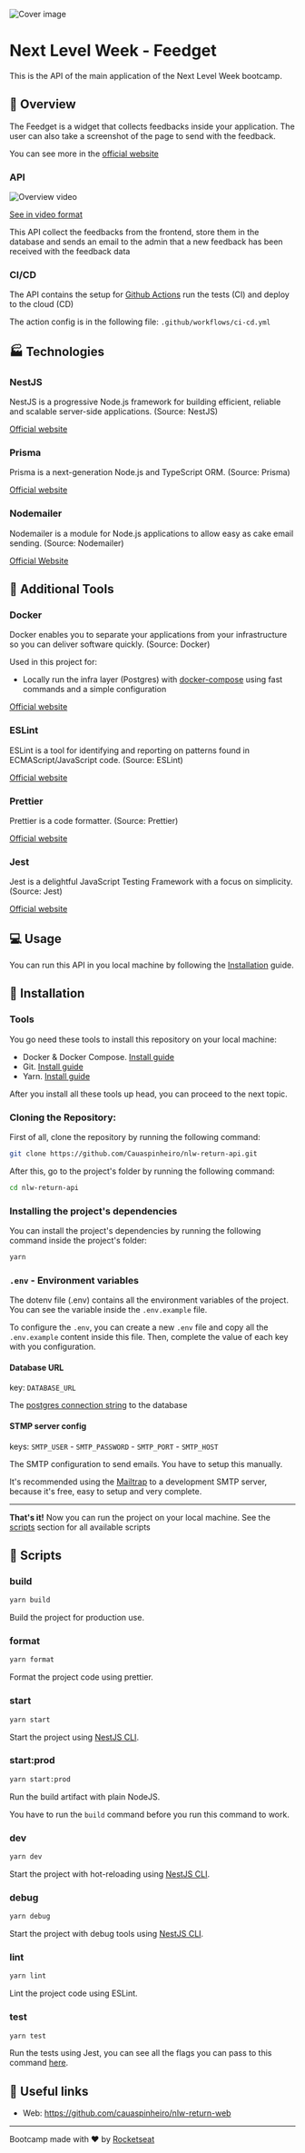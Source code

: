 ![Cover image](./.github/assets/cover.svg)

# Next Level Week - Feedget

This is the API of the main application of the Next Level Week bootcamp.

## 📄 Overview

The Feedget is a widget that collects feedbacks inside your application. The user can also take a screenshot of the page to send with the feedback.

You can see more in the [official website](https://nlw-return-i18n.vercel.app/)

### API

![Overview video](./.github/assets/overview.gif)

[See in video format](https://res.cloudinary.com/dpkgd6rhb/video/upload/v1652060110/github/nlw-return-api-overview_sc0ypz.mp4)

This API collect the feedbacks from the frontend, store them in the database and sends an email to the admin that a new feedback has been received with the feedback data

### CI/CD

The API contains the setup for [Github Actions](https://github.com/features/actions) run the tests (CI) and deploy to the cloud (CD)

The action config is in the following file: `.github/workflows/ci-cd.yml`

## 🏭 Technologies

### NestJS

NestJS is a progressive Node.js framework for building efficient, reliable and scalable server-side applications. (Source: NestJS)

[Official website](https://nestjs.com/)

### Prisma

Prisma is a next-generation Node.js and TypeScript ORM. (Source: Prisma)

[Official website](https://www.prisma.io/)

### Nodemailer

Nodemailer is a module for Node.js applications to allow easy as cake email sending. (Source: Nodemailer)

[Official Website](https://nodemailer.com)

## 🧪 Additional Tools

### Docker

Docker enables you to separate your applications from your infrastructure so you can deliver software quickly. (Source: Docker)

Used in this project for:

- Locally run the infra layer (Postgres) with [docker-compose](https://docs.docker.com/compose/) using fast commands and a simple configuration

[Official website](https://docker.com)

### ESLint

ESLint is a tool for identifying and reporting on patterns found in ECMAScript/JavaScript code. (Source: ESLint)

[Official website](https://github.com/eslint/eslint)

### Prettier

Prettier is a code formatter. (Source: Prettier)

[Official website](https://prettier.io)

### Jest

Jest is a delightful JavaScript Testing Framework with a focus on simplicity. (Source: Jest)

[Official website](https://jestjs.io/)

## 💻 Usage

You can run this API in you local machine by following the [Installation](#constructionworker-installation) guide.

## :construction_worker: Installation

### Tools

You go need these tools to install this repository on your local machine:

- Docker & Docker Compose. [Install guide](https://docs.docker.com/engine/install/)
- Git. [Install guide](https://github.com/git-guides/install-git)
- Yarn. [Install guide](https://classic.yarnpkg.com/lang/en/docs/install/#debian-stable)

After you install all these tools up head, you can proceed to the next topic.

### Cloning the Repository:

First of all, clone the repository by running the following command:

```bash
git clone https://github.com/Cauaspinheiro/nlw-return-api.git
```

After this, go to the project's folder by running the following command:

```bash
cd nlw-return-api
```

### Installing the project's dependencies

You can install the project's dependencies by running the following command inside the project's folder:

```bash
yarn
```

### `.env` - Environment variables

The dotenv file (.env) contains all the environment variables of the project. You can see the variable inside the `.env.example` file.

To configure the `.env`, you can create a new `.env` file and copy all the `.env.example` content inside this file. Then, complete the value of each key with you configuration.

#### Database URL

key: `DATABASE_URL`

The [postgres connection string](https://www.postgresql.org/docs/current/libpq-connect.html#LIBPQ-CONNSTRING) to the database

#### STMP server config

keys: `SMTP_USER` - `SMTP_PASSWORD` - `SMTP_PORT` - `SMTP_HOST`

The SMTP configuration to send emails. You have to setup this manually.

It's recommended using the [Mailtrap](https://mailtrap.io) to a development SMTP server, because it's free, easy to setup and very complete.

---

**That's it!** Now you can run the project on your local machine. See the [scripts](#scripts) section for all available scripts

## 🏃 Scripts

### build

```bash
yarn build
```

Build the project for production use.

### format

```bash
yarn format
```

Format the project code using prettier.

### start

```bash
yarn start
```

Start the project using [NestJS CLI](https://docs.nestjs.com/cli/overview).

### start:prod

```bash
yarn start:prod
```

Run the build artifact with plain NodeJS.

You have to run the `build` command before you run this command to work.

### dev

```bash
yarn dev
```

Start the project with hot-reloading using [NestJS CLI](https://docs.nestjs.com/cli/overview).

### debug

```bash
yarn debug
```

Start the project with debug tools using [NestJS CLI](https://docs.nestjs.com/cli/overview).

### lint

```bash
yarn lint
```

Lint the project code using ESLint.

### test

```bash
yarn test
```

Run the tests using Jest, you can see all the flags you can pass to this command [here](https://jestjs.io/docs/cli#reference).

## 🔗 Useful links

- Web: https://github.com/cauaspinheiro/nlw-return-web

---

Bootcamp made with ❤️ by [Rocketseat](https://rocketseat.com.br)

